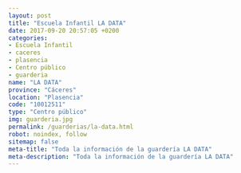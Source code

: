 ```yaml
---
layout: post
title: "Escuela Infantil LA DATA"
date: 2017-09-20 20:57:05 +0200
categories:
- Escuela Infantil
- caceres
- plasencia
- Centro público
- guarderia
name: "LA DATA"
province: "Cáceres"
location: "Plasencia"
code: "10012511"
type: "Centro público"
img: guarderia.jpg
permalink: /guarderias/la-data.html
robot: noindex, follow
sitemap: false
meta-title: "Toda la información de la guardería LA DATA"
meta-description: "Toda la información de la guardería LA DATA"
---
```

